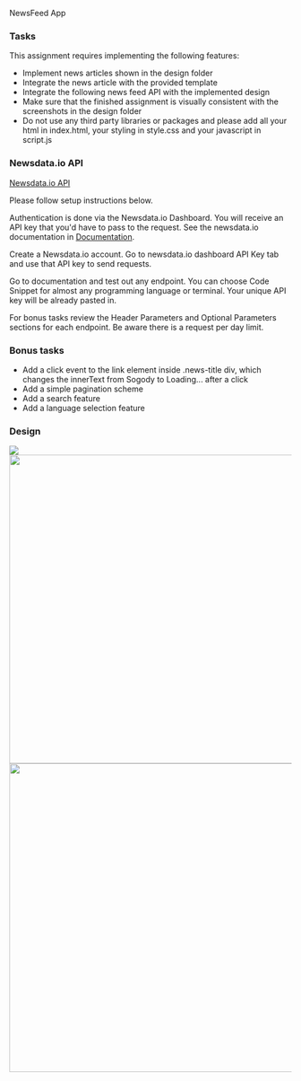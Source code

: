 NewsFeed App

### Tasks

This assignment requires implementing the following features:

- Implement news articles shown in the design folder
- Integrate the news article with the provided template
- Integrate the following news feed API with the implemented design
- Make sure that the finished assignment is visually consistent with the screenshots in the design folder
- Do not use any third party libraries or packages and please add all your html in index.html, your styling in style.css and your javascript in script.js

### Newsdata.io API

[Newsdata.io API](https://newsdata.io/)

Please follow setup instructions below.

Authentication is done via the Newsdata.io Dashboard. You will receive an API key that you'd have to pass to the request.
See the newsdata.io documentation in [Documentation](https://newsdata.io/documentation).

Create a Newsdata.io account. Go to newsdata.io dashboard API Key tab and use that API key to send requests.

Go to documentation and test out any endpoint. You can choose Code Snippet for almost any programming language or terminal. Your unique API key will be already pasted in.

For bonus tasks review the Header Parameters and Optional Parameters sections for each endpoint. Be aware there is a request per day limit.

### Bonus tasks

- Add a click event to the link element inside .news-title div, which changes the innerText from Sogody to Loading... after a click
- Add a simple pagination scheme
- Add a search feature
- Add a language selection feature

### Design

<div>
  <img src="design/desktop.png">
  <img src="design/tablet.png" height="550px">
  <img src="design/mobile.png" height="550px">
</div>
